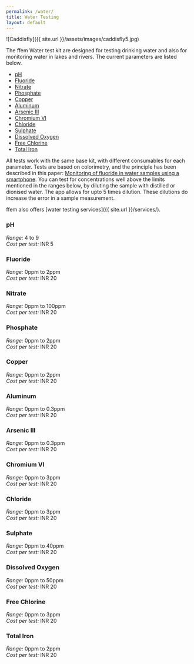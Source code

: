 ```yaml
---
permalink: /water/
title: Water Testing
layout: default
---
```


![Caddisfly]({{ site.url }}/assets/images/caddisfly5.jpg)

The ffem Water test kit are designed for testing drinking water and also for monitoring water in lakes and rivers. The current parameters are listed below.

* [pH](#ph)
* [Fluoride](#fluoride)
* [Nitrate](#nitrate)
* [Phosphate](#phosphate)
* [Copper](#copper)
* [Aluminum](#aluminum)
* [Arsenic III](#arsenic_iii)
* [Chromium VI](#chromium_vi)
* [Chloride](#chloride)
* [Sulphate](#sulphate)
* [Dissolved Oxygen](#dissolved_oxygen)
* [Free Chlorine](#free_chlorine)
* [Total Iron](#total_iron)

All tests work with the same base kit, with different consumables for each parameter. Tests are based on colorimetry, and the principle has been described in this paper: [Monitoring of fluoride in water samples using a smartphone](https://www.sciencedirect.com/science/article/pii/S0048969716301553). You can test for concentrations well above the limits mentioned in the ranges below, by diluting the sample with distilled or dionised water. The app allows for upto 5 times dilution. These dilutions do increase the error in a sample measurement.

ffem also offers [water testing services]({{ site.url }}/services/).

<a name="ph"></a>
### pH
_Range:_ 4 to 9<br>
_Cost per test:_ INR 5<br>

<a name="fluoride"></a>
### Fluoride
_Range:_ 0ppm to 2ppm<br>
_Cost per test:_ INR 20<br>

<a name="nitrate"></a>
### Nitrate
_Range:_ 0ppm to 100ppm<br>
_Cost per test:_ INR 20<br>

<a name="phosphate"></a>
### Phosphate
_Range:_ 0ppm to 2ppm<br>
_Cost per test:_ INR 20<br>

<a name="copper"></a>
### Copper
_Range:_ 0ppm to 2ppm<br>
_Cost per test:_ INR 20<br>

<a name="aluminum"></a>
### Aluminum
_Range:_ 0ppm to 0.3ppm<br>
_Cost per test:_ INR 20<br>

<a name="arsenic_iii"></a>
### Arsenic III
_Range:_ 0ppm to 0.3ppm<br>
_Cost per test:_ INR 20<br>

<a name="chromium_vi"></a>
### Chromium VI
_Range:_ 0ppm to 3ppm<br>
_Cost per test:_ INR 20<br>

<a name="chloride"></a>
### Chloride
_Range:_ 0ppm to 3ppm<br>
_Cost per test:_ INR 20<br>

<a name="sulphate"></a>
### Sulphate
_Range:_ 0ppm to 40ppm<br>
_Cost per test:_ INR 20<br>

<a name="dissolved_oxygen"></a>
### Dissolved Oxygen
_Range:_ 0ppm to 50ppm<br>
_Cost per test:_ INR 20<br>

<a name="free_chlorine"></a>
### Free Chlorine
_Range:_ 0ppm to 3ppm<br>
_Cost per test:_ INR 20<br>

<a name="total_iron"></a>
### Total Iron
_Range:_ 0ppm to 2ppm<br>
_Cost per test:_ INR 20<br>
